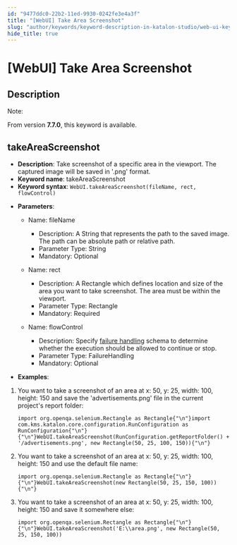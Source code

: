 ```yaml
---
id: "9477ddc0-22b2-11ed-9930-0242fe3e4a3f"
title: "[WebUI] Take Area Screenshot"
slug: "author/keywords/keyword-description-in-katalon-studio/web-ui-keywords/webui-take-area-screenshot"
hide_title: true
---
```


# <a id="id_0" class="anchor_top_offset"/><a id="ariaid-title1" class="anchor_top_offset"/>[WebUI] Take Area Screenshot


## <a id="id_0__id" class="anchor_top_offset"/>Description

              
<div xmlns="http://www.w3.org/1999/xhtml" className="note note note_note"><span className="note__title">Note:</span> 
  <p className="p">From version <strong className="ph b">7.7.0</strong>, this keyword is
    available.</p>
</div>
      

## <a id="id_0__id_1" class="anchor_top_offset"/>takeAreaScreenshot

              
<ul xmlns="http://www.w3.org/1999/xhtml" className="ul"><li className="li">     <strong className="ph b">Description</strong>: Take screenshot of a specific     area in the viewport. The captured image will be saved in '.png'     format.</li><li className="li">     <strong className="ph b">Keyword name</strong>: takeAreaScreenshot</li><li className="li">     <strong className="ph b">Keyword syntax</strong>:     <code className="ph codeph">WebUI.takeAreaScreenshot(fileName, rect, flowControl)</code>   </li><li className="li">     <p className="p">       <strong className="ph b">Parameters</strong>:</p>     <ul className="ul"><li className="li">         <p className="p">Name: fileName</p>         <ul className="ul"><li className="li">Description: A String that represents the path to the saved             image. The path can be absolute path or relative path.</li><li className="li">Parameter Type: String</li><li className="li">Mandatory: Optional</li></ul>       </li><li className="li">         <p className="p">Name: rect</p>         <ul className="ul"><li className="li">Description: A Rectangle which defines location and size of the             area you want to take screenshot. The area must be within the             viewport.</li><li className="li">Parameter Type: Rectangle</li><li className="li">Mandatory: Required</li></ul>       </li><li className="li">         <p className="p">Name: flowControl</p>         <ul className="ul"><li className="li">Description: Specify <a className="xref" href="/docs/maintain/configure-failure-handling-settings-in-katalon-studio">failure handling</a>             schema to determine whether the execution should be allowed to             continue or stop.</li><li className="li">Parameter Type: FailureHandling</li><li className="li">Mandatory: Optional</li></ul>       </li></ul>   </li><li className="li">     <p className="p">       <strong className="ph b">Examples</strong>:</p>   </li></ul> 
      
<ol xmlns="http://www.w3.org/1999/xhtml" className="ol"><li className="li">You want to take a screenshot of an area at x: 50, y: 25,     width: 100, height: 150 and save the 'advertisements.png' file in     the current project's report folder:<pre className="pre codeblock"><code>import org.openqa.selenium.Rectangle as Rectangle{"\n"}import com.kms.katalon.core.configuration.RunConfiguration as RunConfiguration{"\n"}{"\n"}WebUI.takeAreaScreenshot(RunConfiguration.getReportFolder() + '/advertisements.png', new Rectangle(50, 25, 100, 150)){"\n"}</code></pre></li><li className="li">You want to take a screenshot of an area at x: 50, y: 25,     width: 100, height: 150 and use the default file name:<pre className="pre codeblock"><code>import org.openqa.selenium.Rectangle as Rectangle{"\n"}{"\n"}WebUI.takeAreaScreenshot(new Rectangle(50, 25, 150, 100)){"\n"}</code></pre></li><li className="li">You want to take a screenshot of an area at x: 50, y: 25,     width: 100, height: 150 and save it somewhere else:<pre className="pre codeblock"><code>import org.openqa.selenium.Rectangle as Rectangle{"\n"}{"\n"}WebUI.takeAreaScreenshot('E:\\area.png', new Rectangle(50, 25, 150, 100))</code></pre></li></ol> 
                                                                              
